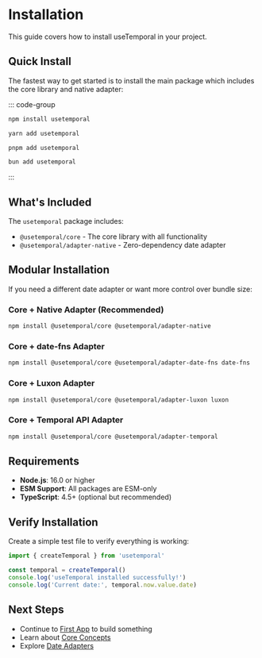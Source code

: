 # Installation

This guide covers how to install useTemporal in your project.

## Quick Install

The fastest way to get started is to install the main package which includes the core library and native adapter:

::: code-group

```bash [npm]
npm install usetemporal
```

```bash [yarn]
yarn add usetemporal
```

```bash [pnpm]
pnpm add usetemporal
```

```bash [bun]
bun add usetemporal
```

:::

## What's Included

The `usetemporal` package includes:
- `@usetemporal/core` - The core library with all functionality
- `@usetemporal/adapter-native` - Zero-dependency date adapter

## Modular Installation

If you need a different date adapter or want more control over bundle size:

### Core + Native Adapter (Recommended)

```bash
npm install @usetemporal/core @usetemporal/adapter-native
```

### Core + date-fns Adapter

```bash
npm install @usetemporal/core @usetemporal/adapter-date-fns date-fns
```

### Core + Luxon Adapter

```bash
npm install @usetemporal/core @usetemporal/adapter-luxon luxon
```

### Core + Temporal API Adapter

```bash
npm install @usetemporal/core @usetemporal/adapter-temporal
```

## Requirements

- **Node.js**: 16.0 or higher
- **ESM Support**: All packages are ESM-only
- **TypeScript**: 4.5+ (optional but recommended)

## Verify Installation

Create a simple test file to verify everything is working:

```typescript
import { createTemporal } from 'usetemporal'

const temporal = createTemporal()
console.log('useTemporal installed successfully!')
console.log('Current date:', temporal.now.value.date)
```

## Next Steps

- Continue to [First App](/guide/first-app) to build something
- Learn about [Core Concepts](/guide/core-concepts)
- Explore [Date Adapters](/guide/adapters)